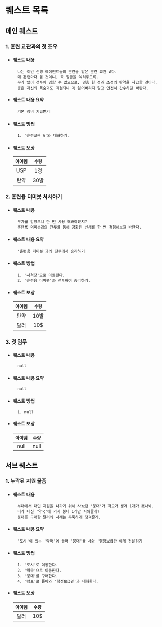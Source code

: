 # 퀘스트 목록

## 메인 퀘스트
### 1. 훈련 교관과의 첫 조우
* #### 퀘스트 내용
        나는 이번 신병 에이전트들의 훈련을 맡은 훈련 교관 A다.
        매 훈련마다 볼 것이니, 꼭 얼굴을 익혀두도록.
        무기 없이 전투에 임할 수 없으므로, 권총 한 정과 소정의 탄약을 지급할 것이다.
        총은 자신의 목숨과도 직결되니 꼭 잃어버리지 말고 안전히 간수하길 바란다.
* #### 퀘스트 내용 요약
        기본 장비 지급받기
* #### 퀘스트 방법
        1. '훈련교관 A'와 대화하기.
* #### 퀘스트 보상
  | `아이템` | `수량` |
  | :---: | :---: |
  | USP | 1정 |
  | 탄약 | 30발 |

### 2. 훈련용 더미봇 처치하기
* #### 퀘스트 내용
        무기를 받았으니 한 번 사용 해봐야겠지?
        훈련용 더미봇과의 전투를 통해 강화된 신체를 한 번 경험해보길 바란다.
* #### 퀘스트 내용 요약
        '훈련용 더미봇'과의 전투에서 승리하기
* #### 퀘스트 방법
        1. '사격장'으로 이동한다.
        2. '훈련용 더미봇'과 전투하여 승리하기.
* #### 퀘스트 보상
  | `아이템` | `수량` |
  | :---: | :---: |
  | 탄약 | 10발 |
  | 달러 | 10$ |

### 3. 첫 임무
* #### 퀘스트 내용
        null
* #### 퀘스트 내용 요약
        null
* #### 퀘스트 방법
        1. null
* #### 퀘스트 보상
  | `아이템` | `수량` |
  | :---: | :---: |
  | null | null |

## 서브 퀘스트
### 1. 누락된 지원 물품
* #### 퀘스트 내용
        부대에서 대민 지원을 나가기 위해 사놨던 '붕대'가 착오가 생겨 1개가 됐나봐.
        너가 대신 '약국'에 가서 붕대 1개만 사와줄래?
        붕대를 구매할 달러와 사례는 두둑하게 챙겨줄게.
* #### 퀘스트 내용 요약
        '도시'에 있는 '약국'에 들러 '붕대'를 사와 '행정보급관'에게 전달하기
* #### 퀘스트 방법
        1. '도시'로 이동한다.
        2. '약국'으로 이동한다.
        3. '붕대'를 구매한다.
        4. '캠프'로 돌아와 '행정보급관'과 대화한다.
* #### 퀘스트 보상
  | `아이템` | `수량` |
  | :---: | :---: |
  | 달러 | 10$ |
